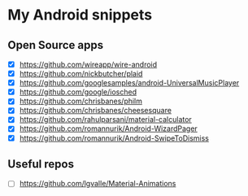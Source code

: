 # My Android snippets

## Open Source apps
- [x] https://github.com/wireapp/wire-android
- [x] https://github.com/nickbutcher/plaid
- [x] https://github.com/googlesamples/android-UniversalMusicPlayer
- [x] https://github.com/google/iosched
- [x] https://github.com/chrisbanes/philm
- [x] https://github.com/chrisbanes/cheesesquare
- [x] https://github.com/rahulparsani/material-calculator
- [x] https://github.com/romannurik/Android-WizardPager
- [x] https://github.com/romannurik/Android-SwipeToDismiss

## Useful repos
- [ ] https://github.com/lgvalle/Material-Animations


























